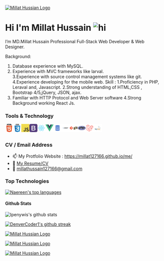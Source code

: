 [![Millat Hussian Logo](https://media-exp1.licdn.com/dms/image/C5616AQHC_7VqIsg1PA/profile-displaybackgroundimage-shrink_350_1400/0/1629977296741?e=1641427200&v=beta&t=0H2tX78JTq8TuIKkKh_nNY7eJvvjUnXzURdI3eX06cI)](https://www.fb.com/developermillat "Go To My Facebook")

# Hi I'm Millat Hussain <img src="https://user-images.githubusercontent.com/1303154/88677602-1635ba80-d120-11ea-84d8-d263ba5fc3c0.gif" width="28px" alt="hi">

I’m MD.Millat Hussain  Professional Full-Stack Web Developer & Web Designer.

Background:
1. Database experience with MySQL.
2. Experience with MVC frameworks like larval.<br/>
3.Experience with source control management systems like git.<br/>
4.Experience developing for the mobile web.
Skill :
1.Proficiency in PHP, Leraval and, Javascript.
2.Strong understanding of HTML,CSS , Bootstrap 4/5,jQuery, JSON, ajax.
3. Familiar with HTTP Protocol and Web Server software
4.Strong Background working React Js.

### Tools & Technology 

<img align="left" alt="Sass" width="26px" src="https://raw.githubusercontent.com/github/explore/80688e429a7d4ef2fca1e82350fe8e3517d3494d/topics/html/html.png" />

<img align="left" alt="Node.js" width="26px" src="https://raw.githubusercontent.com/github/explore/80688e429a7d4ef2fca1e82350fe8e3517d3494d/topics/css/css.png" />

<img align="left" alt="GraphQL" width="26px" src="https://raw.githubusercontent.com/github/explore/80688e429a7d4ef2fca1e82350fe8e3517d3494d/topics/javascript/javascript.png" />

<img align="left" alt="Deno" width="26px" src="https://raw.githubusercontent.com/github/explore/80688e429a7d4ef2fca1e82350fe8e3517d3494d/topics/bootstrap/bootstrap.png" />

<img align="left" alt="Deno" width="26px" src="https://raw.githubusercontent.com/github/explore/80688e429a7d4ef2fca1e82350fe8e3517d3494d/topics/react/react.png" />

<img align="left" alt="Deno" width="26px" src="https://raw.githubusercontent.com/github/explore/80688e429a7d4ef2fca1e82350fe8e3517d3494d/topics/vue/vue.png" />

<img align="left" alt="SQL" width="26px" src="https://raw.githubusercontent.com/github/explore/80688e429a7d4ef2fca1e82350fe8e3517d3494d/topics/sql/sql.png" />

<img align="left" alt="MySQL" width="26px" src="https://raw.githubusercontent.com/github/explore/80688e429a7d4ef2fca1e82350fe8e3517d3494d/topics/jquery/jquery.png" />

<img align="left" alt="Git" width="26px" src="https://raw.githubusercontent.com/github/explore/80688e429a7d4ef2fca1e82350fe8e3517d3494d/topics/git/git.png" />

<img align="left" alt="MongoDB" width="26px" src="https://raw.githubusercontent.com/github/explore/80688e429a7d4ef2fca1e82350fe8e3517d3494d/topics/php/php.png" />

<img align="left" alt="MongoDB" width="26px" src="https://raw.githubusercontent.com/github/explore/80688e429a7d4ef2fca1e82350fe8e3517d3494d/topics/laravel/laravel.png" />

<img align="left" alt="MongoDB" width="26px" src="https://raw.githubusercontent.com/github/explore/80688e429a7d4ef2fca1e82350fe8e3517d3494d/topics/mysql/mysql.png" />

<br />
<br />

### CV / Email Address
- 📫 My Protfolio Website : [https://millat127166.github.io/me/ ](https://millat127166.github.io/me/ )
- :paperclip: [My Resume/CV](https://drive.google.com/file/d/1NjyR41YqX5WPgNCWos_QNdQ_B02vrrbd/view?usp=sharing)
- :email: millathussain127166@gmail.com


### Top Technologies

[![Naereen's top languages](https://github-readme-stats.vercel.app/api/top-langs/?username=millat127166&theme=blue-green)](https://github.com/anuraghazra/github-readme-stats)


#### Github Stats

![Ipenywis's github stats](https://github-readme-stats.vercel.app/api?username=millat127166&count_private=true&theme=tokyonight&hide=contribs,prs)


[![DenverCoder1's github streak](https://github-readme-streak-stats.herokuapp.com/?user=millat127166&theme=blue-green)](https://github.com/millat-hussain/github-readme-streak-stats)


<!--  image-->

[![Millat Hussian Logo](http://demo.webslesson.info/images/what-makes-laravel-the-most-preferred-php-framework-for-web-development-1.jpg)](https://www.fb.com/developermillat "Go To My Facebook")

[![Millat Hussian Logo](https://kinsta.com/wp-content/uploads/2020/03/php-tutorials-1024x512.png)](https://www.fb.com/developermillat "Go To My Facebook")



[![Millat Hussian Logo](https://miro.medium.com/max/1400/1*m07gVwdiMvtXxIz4CUf4pw.png)](https://www.fb.com/developermillat "Go To My Facebook")



